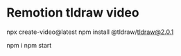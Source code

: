 # Remotion tldraw video



npx create-video@latest
npm install @tldraw/tldraw@2.0.1 

npm i
npm start

